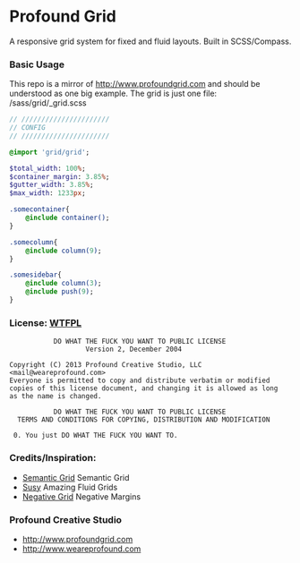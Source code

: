 Profound Grid
==================

A responsive grid system for fixed and fluid layouts. Built in SCSS/Compass.

### Basic Usage

This repo is a mirror of http://www.profoundgrid.com and should be understood as one big example. The grid is just one file: /sass/grid/_grid.scss

```sass
// //////////////////////
// CONFIG
// //////////////////////

@import 'grid/grid';

$total_width: 100%;
$container_margin: 3.85%;
$gutter_width: 3.85%;
$max_width: 1233px;

.somecontainer{
	@include container();
}

.somecolumn{
	@include column(9);
}

.somesidebar{
	@include column(3);
	@include push(9);
}
```

### License: [WTFPL](http://en.wikipedia.org/wiki/WTFPL)
```
           DO WHAT THE FUCK YOU WANT TO PUBLIC LICENSE
                   Version 2, December 2004

Copyright (C) 2013 Profound Creative Studio, LLC <mail@weareprofound.com>
Everyone is permitted to copy and distribute verbatim or modified
copies of this license document, and changing it is allowed as long
as the name is changed.

           DO WHAT THE FUCK YOU WANT TO PUBLIC LICENSE
  TERMS AND CONDITIONS FOR COPYING, DISTRIBUTION AND MODIFICATION

 0. You just DO WHAT THE FUCK YOU WANT TO.
```

### Credits/Inspiration:
 * [Semantic Grid](http://www.semantic.gs) Semantic Grid
 * [Susy](http://susy.oddbird.net) Amazing Fluid Grids
 * [Negative Grid](http://chrisplaneta.com/freebies/negativegrid-fluid-css-grid-by-chris-planeta/) Negative Margins

### Profound Creative Studio
 * http://www.profoundgrid.com
 * http://www.weareprofound.com 